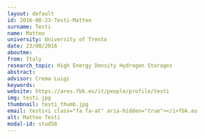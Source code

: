```yaml
---
layout: default 
id: 2016-08-23-Testi-Matteo
surname: Testi
name: Matteo
university: University of Trento
date: 23/08/2016
aboutme: 
from: Italy
research_topic: High Energy Density Hydrogen Storages
abstract: 
advisor: Crema Luigi
keywords: 
website: https://ares.fbk.eu/it/people/profile/testi
img: testi.jpg
thumbnail: testi_thumb.jpg
email: testi<i class="fa fa-at" aria-hidden="true"></i>fbk.eu
alt: Matteo Testi
modal-id: stud58
---
```

